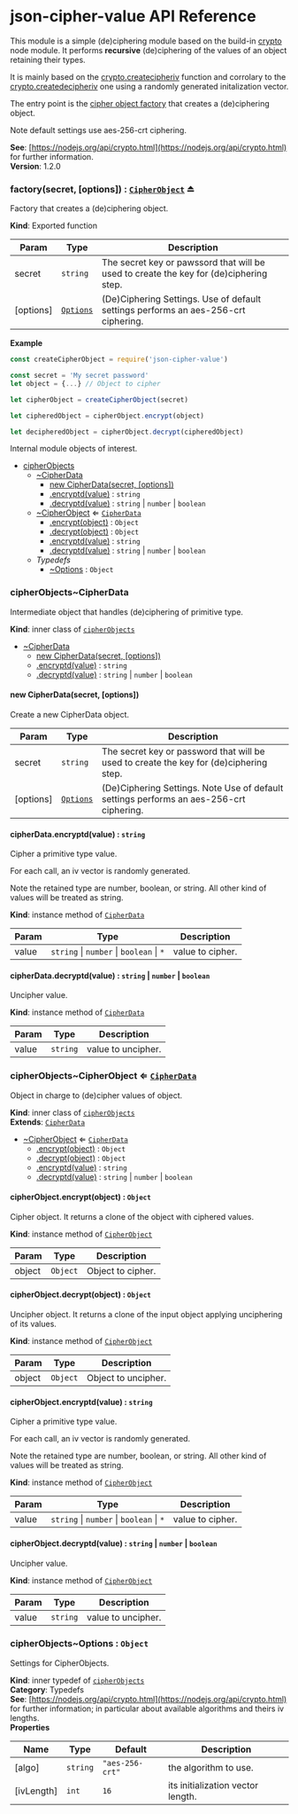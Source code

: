 # json-cipher-value API Reference

This module is a simple (de)ciphering module based on the build-in
[crypto](https://nodejs.org/api/crypto.html) node module. It performs
**recursive** (de)ciphering of the values of an object retaining their types.

It is mainly based on the [crypto.createcipheriv](https://nodejs.org/api/crypto.html#crypto_crypto_createcipheriv_algorithm_key_iv_options)
function and corrolary to the [crypto.createdecipheriv](https://nodejs.org/api/crypto.html#crypto_crypto_createdecipheriv_algorithm_key_iv_options)
one using a randomly generated initalization vector.

The entry point is the [cipher object factory](module:json-cipher-value~factory) that creates
a (de)ciphering object.

Note default settings use aes-256-crt ciphering.

**See**: [https://nodejs.org/api/crypto.html](https://nodejs.org/api/crypto.html) for further information.  
**Version**: 1.2.0  
<a name="exp_module_json-cipher-value--factory"></a>

### factory(secret, [options]) : [<code>CipherObject</code>](#module_cipherObjects..CipherObject) ⏏
Factory that creates a (de)ciphering object.

**Kind**: Exported function  

| Param | Type | Description |
| --- | --- | --- |
| secret | <code>string</code> | The secret key or pawssord that will be used to create the  key for (de)ciphering step. |
| [options] | [<code>Options</code>](#module_cipherObjects..Options) | (De)Ciphering Settings.  Use of default settings performs an aes-256-crt ciphering. |

**Example**  
```js
const createCipherObject = require('json-cipher-value')

const secret = 'My secret password'
let object = {...} // Object to cipher

let cipherObject = createCipherObject(secret)

let cipheredObject = cipherObject.encrypt(object)

let decipheredObject = cipherObject.decrypt(cipheredObject)
```

Internal module objects of interest.


* [cipherObjects](#module_cipherObjects)
    * [~CipherData](#module_cipherObjects..CipherData)
        * [new CipherData(secret, [options])](#new_module_cipherObjects..CipherData_new)
        * [.encryptd(value)](#module_cipherObjects..CipherData+encryptd) : <code>string</code>
        * [.decryptd(value)](#module_cipherObjects..CipherData+decryptd) : <code>string</code> \| <code>number</code> \| <code>boolean</code>
    * [~CipherObject](#module_cipherObjects..CipherObject) ⇐ [<code>CipherData</code>](#module_cipherObjects..CipherData)
        * [.encrypt(object)](#module_cipherObjects..CipherObject+encrypt) : <code>Object</code>
        * [.decrypt(object)](#module_cipherObjects..CipherObject+decrypt) : <code>Object</code>
        * [.encryptd(value)](#module_cipherObjects..CipherData+encryptd) : <code>string</code>
        * [.decryptd(value)](#module_cipherObjects..CipherData+decryptd) : <code>string</code> \| <code>number</code> \| <code>boolean</code>
    * _Typedefs_
        * [~Options](#module_cipherObjects..Options) : <code>Object</code>

<a name="module_cipherObjects..CipherData"></a>

### cipherObjects~CipherData
Intermediate object that handles (de)ciphering of primitive type.

**Kind**: inner class of [<code>cipherObjects</code>](#module_cipherObjects)  

* [~CipherData](#module_cipherObjects..CipherData)
    * [new CipherData(secret, [options])](#new_module_cipherObjects..CipherData_new)
    * [.encryptd(value)](#module_cipherObjects..CipherData+encryptd) : <code>string</code>
    * [.decryptd(value)](#module_cipherObjects..CipherData+decryptd) : <code>string</code> \| <code>number</code> \| <code>boolean</code>

<a name="new_module_cipherObjects..CipherData_new"></a>

#### new CipherData(secret, [options])
Create a new CipherData object.


| Param | Type | Description |
| --- | --- | --- |
| secret | <code>string</code> | The secret key or password that will be used to create the  key for (de)ciphering step. |
| [options] | [<code>Options</code>](#module_cipherObjects..Options) | (De)Ciphering Settings.  Note Use of default settings performs an aes-256-crt ciphering. |

<a name="module_cipherObjects..CipherData+encryptd"></a>

#### cipherData.encryptd(value) : <code>string</code>
Cipher a primitive type value.

For each call, an iv vector is randomly generated.

Note the retained type are number, boolean, or string. All other kind of values
will be treated as string.

**Kind**: instance method of [<code>CipherData</code>](#module_cipherObjects..CipherData)  

| Param | Type | Description |
| --- | --- | --- |
| value | <code>string</code> \| <code>number</code> \| <code>boolean</code> \| <code>\*</code> | value to cipher. |

<a name="module_cipherObjects..CipherData+decryptd"></a>

#### cipherData.decryptd(value) : <code>string</code> \| <code>number</code> \| <code>boolean</code>
Uncipher value.

**Kind**: instance method of [<code>CipherData</code>](#module_cipherObjects..CipherData)  

| Param | Type | Description |
| --- | --- | --- |
| value | <code>string</code> | value to uncipher. |

<a name="module_cipherObjects..CipherObject"></a>

### cipherObjects~CipherObject ⇐ [<code>CipherData</code>](#module_cipherObjects..CipherData)
Object in charge to (de)cipher values of object.

**Kind**: inner class of [<code>cipherObjects</code>](#module_cipherObjects)  
**Extends**: [<code>CipherData</code>](#module_cipherObjects..CipherData)  

* [~CipherObject](#module_cipherObjects..CipherObject) ⇐ [<code>CipherData</code>](#module_cipherObjects..CipherData)
    * [.encrypt(object)](#module_cipherObjects..CipherObject+encrypt) : <code>Object</code>
    * [.decrypt(object)](#module_cipherObjects..CipherObject+decrypt) : <code>Object</code>
    * [.encryptd(value)](#module_cipherObjects..CipherData+encryptd) : <code>string</code>
    * [.decryptd(value)](#module_cipherObjects..CipherData+decryptd) : <code>string</code> \| <code>number</code> \| <code>boolean</code>

<a name="module_cipherObjects..CipherObject+encrypt"></a>

#### cipherObject.encrypt(object) : <code>Object</code>
Cipher object. It returns a clone of the object with ciphered values.

**Kind**: instance method of [<code>CipherObject</code>](#module_cipherObjects..CipherObject)  

| Param | Type | Description |
| --- | --- | --- |
| object | <code>Object</code> | Object to cipher. |

<a name="module_cipherObjects..CipherObject+decrypt"></a>

#### cipherObject.decrypt(object) : <code>Object</code>
Uncipher object. It returns a clone of the input object applying unciphering of its values.

**Kind**: instance method of [<code>CipherObject</code>](#module_cipherObjects..CipherObject)  

| Param | Type | Description |
| --- | --- | --- |
| object | <code>Object</code> | Object to uncipher. |

<a name="module_cipherObjects..CipherData+encryptd"></a>

#### cipherObject.encryptd(value) : <code>string</code>
Cipher a primitive type value.

For each call, an iv vector is randomly generated.

Note the retained type are number, boolean, or string. All other kind of values
will be treated as string.

**Kind**: instance method of [<code>CipherObject</code>](#module_cipherObjects..CipherObject)  

| Param | Type | Description |
| --- | --- | --- |
| value | <code>string</code> \| <code>number</code> \| <code>boolean</code> \| <code>\*</code> | value to cipher. |

<a name="module_cipherObjects..CipherData+decryptd"></a>

#### cipherObject.decryptd(value) : <code>string</code> \| <code>number</code> \| <code>boolean</code>
Uncipher value.

**Kind**: instance method of [<code>CipherObject</code>](#module_cipherObjects..CipherObject)  

| Param | Type | Description |
| --- | --- | --- |
| value | <code>string</code> | value to uncipher. |

<a name="module_cipherObjects..Options"></a>

### cipherObjects~Options : <code>Object</code>
Settings for CipherObjects.

**Kind**: inner typedef of [<code>cipherObjects</code>](#module_cipherObjects)  
**Category**: Typedefs  
**See**: [https://nodejs.org/api/crypto.html](https://nodejs.org/api/crypto.html) for further information; in particular about
available algorithms and theirs iv lengths.  
**Properties**

| Name | Type | Default | Description |
| --- | --- | --- | --- |
| [algo] | <code>string</code> | <code>&quot;aes-256-crt&quot;</code> | the algorithm to use. |
| [ivLength] | <code>int</code> | <code>16</code> | its initialization vector length. |

